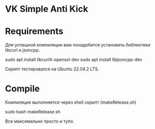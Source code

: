 # VK Simple Anti Kick

# Requirements
Для успешной компиляции вам понадобится установить библиотеки libcurl и jsoncpp.

sudo apt install libcurl4-openssl-dev
sudo apt install libjsoncpp-dev

Скрипт тестировался на Ubuntu 22.04.2 LTS.

# Compile
Компиляция выполняется через shell скрипт (makeRelease.sh)

sudo bash makeRelease.sh

Все максимально просто и тупо.
